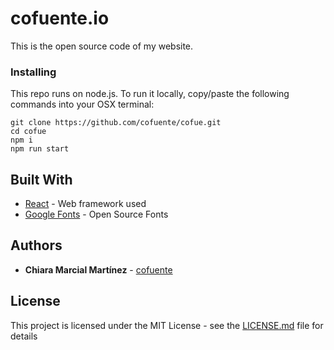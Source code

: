 # cofuente.io

This is the open source code of my website.

### Installing

This repo runs on node.js. To run it locally, copy/paste the following commands into your OSX terminal:

```
git clone https://github.com/cofuente/cofue.git
cd cofue
npm i
npm run start
```

## Built With

- [React](https://reactjs.org/) - Web framework used
- [Google Fonts](https://fonts.google.com/) - Open Source Fonts

## Authors

- **Chiara Marcial Martínez** - [cofuente](https://github.com/cofuente)

## License

This project is licensed under the MIT License - see the [LICENSE.md](LICENSE.md) file for details